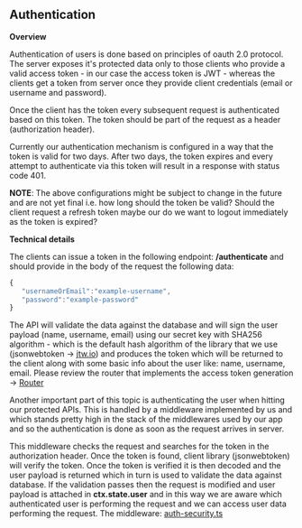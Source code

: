 ## Authentication
**Overview**

Authentication of users is done based on principles of oauth 2.0 protocol. The server 
exposes it's protected data only to those clients who provide a valid access token - in 
our case the access token is JWT - whereas the clients get a token from server once 
they provide client credentials (email or username and password). 

Once the client has the token every subsequent request is authenticated based on this token. 
The token should be part of the request as a header (authorization header).

Currently our authentication mechanism is configured in a way that the token is valid 
for two days. After two days, the token expires and every attempt to 
authenticate via this token will result in a response with status code 401. 

**NOTE**: The above configurations might be subject to change in the future and are not yet final i.e. how long 
should the token be valid? Should the client request a refresh token maybe our do we 
want to logout immediately as the token is expired? 

**Technical details**

The clients can issue a token in the following endpoint: **/authenticate** and should 
provide in the body of the request the following data: 
 ```javascript
{
    "usernameOrEmail":"example-username",
    "password":"example-password"
}
```
The API will validate the data against the database and will sign the user payload 
(name, username, email) using our secret key with SHA256 algorithm - which is the
default hash algorithm of the library that we use (jsonwebtoken -> [jtw.io](https://jwt.io)) and produces the token which will be returned to the client
along with some basic info about the user like: name, username, email. 
Please review the router that implements the access token generation -> [Router](../../backend/src/server/authentication/router.ts)


Another important part of this topic is authenticating the user when hitting our protected APIs. 
This is handled by a middleware implemented by us and which stands pretty high in the stack of the middlewares used by our app 
and so the authentication is done as soon as the request arrives in server.

This middleware checks the request and searches for the token in the authorization header. Once the token is found, client library (jsonwebtoken) will verify the token. 
Once the token is verified it is then decoded and the user payload is returned which in turn is used to validate the data against database. 
If the validation passes then the request is modified and user payload is attached in **ctx.state.user** and in this way
we are aware which authenticated user is performing the request and we can access user data performing the request.
The middleware: [auth-security.ts](../../backend/src/server/authentication/auth-security.ts)